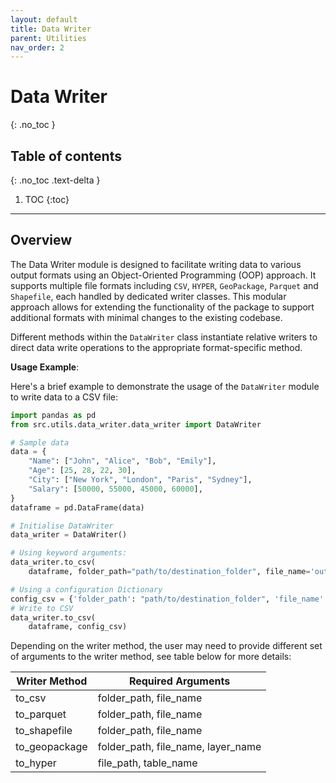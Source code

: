 ```yaml
---
layout: default
title: Data Writer
parent: Utilities
nav_order: 2
---
```

# Data Writer
{: .no_toc }
## Table of contents
{: .no_toc .text-delta }

1. TOC
{:toc}

---

## Overview

The Data Writer module is designed to facilitate writing data to various output formats using an Object-Oriented Programming (OOP) approach. It supports multiple file formats including `CSV`, `HYPER`, `GeoPackage`, `Parquet` and `Shapefile`, each handled by dedicated writer classes.  This modular approach allows for extending the functionality of the package to support additional formats with minimal changes to the existing codebase.

Different methods within the `DataWriter` class instantiate relative writers to direct data write operations to the appropriate format-specific method.


**Usage Example**:

Here's a brief example to demonstrate the usage of the `DataWriter` module to write data to a CSV file:

```python
import pandas as pd
from src.utils.data_writer.data_writer import DataWriter

# Sample data
data = {
    "Name": ["John", "Alice", "Bob", "Emily"],
    "Age": [25, 28, 22, 30],
    "City": ["New York", "London", "Paris", "Sydney"],
    "Salary": [50000, 55000, 45000, 60000],
}
dataframe = pd.DataFrame(data)

# Initialise DataWriter
data_writer = DataWriter()

# Using keyword arguments:
data_writer.to_csv(
    dataframe, folder_path="path/to/destination_folder", file_name='output.csv')

# Using a configuration Dictionary
config_csv = {'folder_path': "path/to/destination_folder", 'file_name': 'output.csv'}
# Write to CSV
data_writer.to_csv(
    dataframe, config_csv)
```


Depending on the writer method, the user may need to provide different set of arguments to the writer method, see table below for more details:

| Writer Method | Required Arguments                    |
|---------------|---------------------------------------|
| to_csv        | folder_path,   file_name              |
| to_parquet    | folder_path,   file_name              |
| to_shapefile  | folder_path,   file_name              |
| to_geopackage | folder_path,   file_name,  layer_name |
| to_hyper      | file_path,     table_name             |









